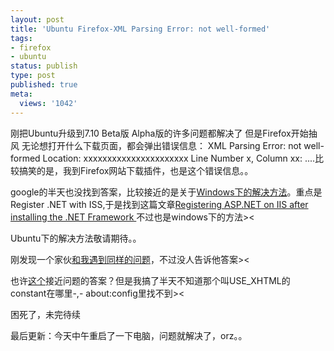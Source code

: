 ```yaml
---
layout: post
title: 'Ubuntu Firefox-XML Parsing Error: not well-formed'
tags:
- firefox
- ubuntu
status: publish
type: post
published: true
meta:
  views: '1042'
---
```

刚把Ubuntu升级到7.10 Beta版 Alpha版的许多问题都解决了
但是Firefox开始抽风
无论想打开什么下载页面，都会弹出错误信息：
XML Parsing Error: not well-formed
Location: xxxxxxxxxxxxxxxxxxxxxx
Line Number x, Column xx:
....比较搞笑的是，我到Firefox网站下载插件，也是这个错误信息。。

google的半天也没找到答案，比较接近的是关于<a href="http://theshiva.us/technicalblog/archive/2007/03/26/fix-for-asp-net-xml-parsing-error-not-well-formed-line-number-1-column-2.aspx" target="_blank">Windows下的解决方法</a>。重点是Register .NET with ISS,于是找到这篇文章<a href="http://www.devx.com/vb2themax/Tip/18849" target="_blank">Registering ASP.NET on IIS after installing the .NET Framework </a>不过也是windows下的方法&gt;&lt;

Ubuntu下的解决方法敬请期待。。

刚发现一个家伙<a href="http://forums.techguy.org/unix-linux/462800-xml-parsing-error-not-well.html" target="_blank">和我遇到同样的问题</a>，不过没人告诉他答案&gt;&lt;

也许<a href="http://wakaba.c3.cx/sup/kareha.pl/1120173940/" target="_blank">这个</a>接近问题的答案？但是我搞了半天不知道那个叫USE_XHTML的constant在哪里-,-
about:config里找不到&gt;&lt;

困死了，未完待续

最后更新：今天中午重启了一下电脑，问题就解决了，orz。。
